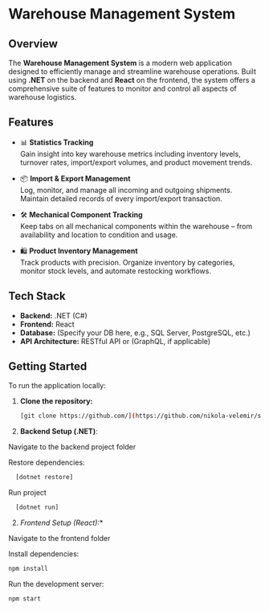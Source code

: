 # Warehouse Management System

## Overview

The **Warehouse Management System** is a modern web application designed to efficiently manage and streamline warehouse operations. Built using **.NET** on the backend and **React** on the frontend, the system offers a comprehensive suite of features to monitor and control all aspects of warehouse logistics.

## Features

- 📊 **Statistics Tracking**  
  Gain insight into key warehouse metrics including inventory levels, turnover rates, import/export volumes, and product movement trends.

- 📦 **Import & Export Management**  
  Log, monitor, and manage all incoming and outgoing shipments. Maintain detailed records of every import/export transaction.

- 🛠️ **Mechanical Component Tracking**  
  Keep tabs on all mechanical components within the warehouse – from availability and location to condition and usage.

- 🛍️ **Product Inventory Management**  
  Track products with precision. Organize inventory by categories, monitor stock levels, and automate restocking workflows.

## Tech Stack

- **Backend:** .NET (C#)
- **Frontend:** React
- **Database:** (Specify your DB here, e.g., SQL Server, PostgreSQL, etc.)
- **API Architecture:** RESTful API or (GraphQL, if applicable)

## Getting Started

To run the application locally:

1. **Clone the repository:**
   ```bash
   [git clone https://github.com/](https://github.com/nikola-velemir/sretotest.git)
2. **Backend Setup (.NET)**:

Navigate to the backend project folder

Restore dependencies:

```bash
  [dotnet restore]
```

Run project
```bash
  [dotnet run]
```
2. *Frontend Setup (React):**

Navigate to the frontend folder

Install dependencies:
``` bash
npm install
```
Run the development server:
```bash
npm start
```
  

